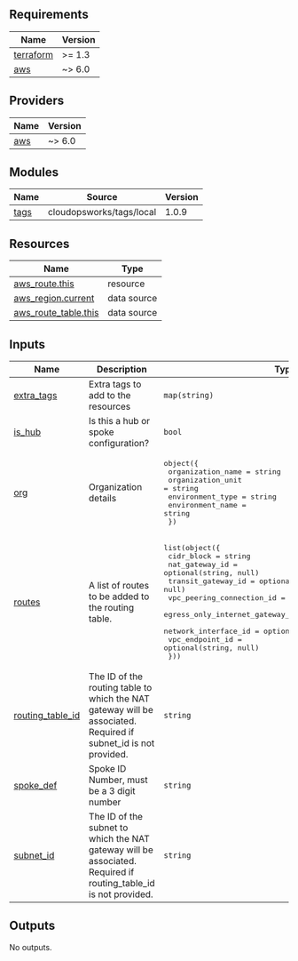 ## Requirements

| Name | Version |
|------|---------|
| <a name="requirement_terraform"></a> [terraform](#requirement\_terraform) | >= 1.3 |
| <a name="requirement_aws"></a> [aws](#requirement\_aws) | ~> 6.0 |

## Providers

| Name | Version |
|------|---------|
| <a name="provider_aws"></a> [aws](#provider\_aws) | ~> 6.0 |

## Modules

| Name | Source | Version |
|------|--------|---------|
| <a name="module_tags"></a> [tags](#module\_tags) | cloudopsworks/tags/local | 1.0.9 |

## Resources

| Name | Type |
|------|------|
| [aws_route.this](https://registry.terraform.io/providers/hashicorp/aws/latest/docs/resources/route) | resource |
| [aws_region.current](https://registry.terraform.io/providers/hashicorp/aws/latest/docs/data-sources/region) | data source |
| [aws_route_table.this](https://registry.terraform.io/providers/hashicorp/aws/latest/docs/data-sources/route_table) | data source |

## Inputs

| Name | Description | Type | Default | Required |
|------|-------------|------|---------|:--------:|
| <a name="input_extra_tags"></a> [extra\_tags](#input\_extra\_tags) | Extra tags to add to the resources | `map(string)` | `{}` | no |
| <a name="input_is_hub"></a> [is\_hub](#input\_is\_hub) | Is this a hub or spoke configuration? | `bool` | `false` | no |
| <a name="input_org"></a> [org](#input\_org) | Organization details | <pre>object({<br/>    organization_name = string<br/>    organization_unit = string<br/>    environment_type  = string<br/>    environment_name  = string<br/>  })</pre> | n/a | yes |
| <a name="input_routes"></a> [routes](#input\_routes) | A list of routes to be added to the routing table. | <pre>list(object({<br/>    cidr_block                      = string<br/>    nat_gateway_id                  = optional(string, null)<br/>    transit_gateway_id              = optional(string, null)<br/>    vpc_peering_connection_id       = optional(string, null)<br/>    egress_only_internet_gateway_id = optional(string, null)<br/>    network_interface_id            = optional(string, null)<br/>    vpc_endpoint_id                 = optional(string, null)<br/>  }))</pre> | `[]` | no |
| <a name="input_routing_table_id"></a> [routing\_table\_id](#input\_routing\_table\_id) | The ID of the routing table to which the NAT gateway will be associated. Required if subnet\_id is not provided. | `string` | `""` | no |
| <a name="input_spoke_def"></a> [spoke\_def](#input\_spoke\_def) | Spoke ID Number, must be a 3 digit number | `string` | `"001"` | no |
| <a name="input_subnet_id"></a> [subnet\_id](#input\_subnet\_id) | The ID of the subnet to which the NAT gateway will be associated. Required if routing\_table\_id is not provided. | `string` | `""` | no |

## Outputs

No outputs.
